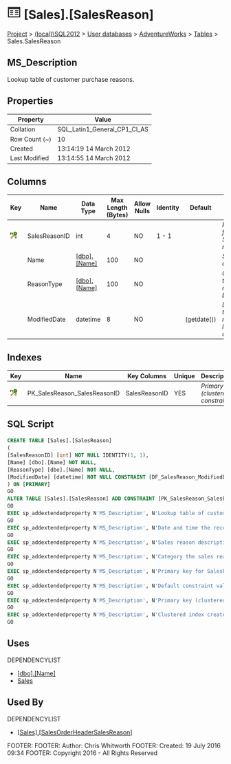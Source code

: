 
# ![Tables](../../../../Images/Table32.png) [Sales].[SalesReason]

[Project](../../../../index.md) > [(local)\\SQL2012](../../../index.md) > [User databases](../../index.md) > [AdventureWorks](../index.md) > [Tables](Tables_.md) > Sales.SalesReason

## <a name="#description"></a>MS_Description
Lookup table of customer purchase reasons.
## <a name="#properties"></a>Properties

| Property | Value |
|---|---|
| Collation | SQL_Latin1_General_CP1_CI_AS |
| Row Count (~) | 10 |
| Created | 13:14:19 14 March 2012 |
| Last Modified | 13:14:55 14 March 2012 |


## <a name="#columns"></a>Columns

| Key | Name | Data Type | Max Length (Bytes) | Allow Nulls | Identity | Default | Description |
|---|---|---|---|---|---|---|---|
| [![Cluster Primary Key PK_SalesReason_SalesReasonID: SalesReasonID](../../../../Images/pkcluster.png)](#indexes) | SalesReasonID | int | 4 | NO | 1 - 1 |  | _Primary key for SalesReason records._ |
|  | Name | [[dbo].[Name]](../Programmability/Types/User-Defined_Data_Types/Name.md) | 100 | NO |  |  | _Sales reason description._ |
|  | ReasonType | [[dbo].[Name]](../Programmability/Types/User-Defined_Data_Types/Name.md) | 100 | NO |  |  | _Category the sales reason belongs to._ |
|  | ModifiedDate | datetime | 8 | NO |  | (getdate()) | _Date and time the record was last updated._ |


## <a name="#indexes"></a>Indexes

| Key | Name | Key Columns | Unique | Description |
|---|---|---|---|---|
| [![Cluster Primary Key PK_SalesReason_SalesReasonID: SalesReasonID](../../../../Images/pkcluster.png)](#indexes) | PK_SalesReason_SalesReasonID | SalesReasonID | YES | _Primary key (clustered) constraint_ |


## <a name="#sqlscript"></a>SQL Script
```sql
CREATE TABLE [Sales].[SalesReason]
(
[SalesReasonID] [int] NOT NULL IDENTITY(1, 1),
[Name] [dbo].[Name] NOT NULL,
[ReasonType] [dbo].[Name] NOT NULL,
[ModifiedDate] [datetime] NOT NULL CONSTRAINT [DF_SalesReason_ModifiedDate] DEFAULT (getdate())
) ON [PRIMARY]
GO
ALTER TABLE [Sales].[SalesReason] ADD CONSTRAINT [PK_SalesReason_SalesReasonID] PRIMARY KEY CLUSTERED  ([SalesReasonID]) ON [PRIMARY]
GO
EXEC sp_addextendedproperty N'MS_Description', N'Lookup table of customer purchase reasons.', 'SCHEMA', N'Sales', 'TABLE', N'SalesReason', NULL, NULL
GO
EXEC sp_addextendedproperty N'MS_Description', N'Date and time the record was last updated.', 'SCHEMA', N'Sales', 'TABLE', N'SalesReason', 'COLUMN', N'ModifiedDate'
GO
EXEC sp_addextendedproperty N'MS_Description', N'Sales reason description.', 'SCHEMA', N'Sales', 'TABLE', N'SalesReason', 'COLUMN', N'Name'
GO
EXEC sp_addextendedproperty N'MS_Description', N'Category the sales reason belongs to.', 'SCHEMA', N'Sales', 'TABLE', N'SalesReason', 'COLUMN', N'ReasonType'
GO
EXEC sp_addextendedproperty N'MS_Description', N'Primary key for SalesReason records.', 'SCHEMA', N'Sales', 'TABLE', N'SalesReason', 'COLUMN', N'SalesReasonID'
GO
EXEC sp_addextendedproperty N'MS_Description', N'Default constraint value of GETDATE()', 'SCHEMA', N'Sales', 'TABLE', N'SalesReason', 'CONSTRAINT', N'DF_SalesReason_ModifiedDate'
GO
EXEC sp_addextendedproperty N'MS_Description', N'Primary key (clustered) constraint', 'SCHEMA', N'Sales', 'TABLE', N'SalesReason', 'CONSTRAINT', N'PK_SalesReason_SalesReasonID'
GO
EXEC sp_addextendedproperty N'MS_Description', N'Clustered index created by a primary key constraint.', 'SCHEMA', N'Sales', 'TABLE', N'SalesReason', 'INDEX', N'PK_SalesReason_SalesReasonID'
GO

```

## <a name="#uses"></a>Uses
DEPENDENCYLIST
* [[dbo].[Name]](../Programmability/Types/User-Defined_Data_Types/Name.md)
* [Sales](../Security/Schemas/Sales.md)


## <a name="#usedby"></a>Used By
DEPENDENCYLIST
* [[Sales].[SalesOrderHeaderSalesReason]](SalesOrderHeaderSalesReason.md)

FOOTER: FOOTER: Author:  Chris Whitworth
FOOTER: Created: 19 July 2016 09:34
FOOTER: Copyright 2016 - All Rights Reserved

